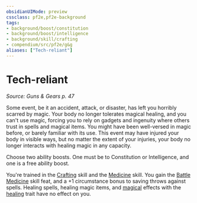 ```yaml
---
obsidianUIMode: preview
cssclass: pf2e,pf2e-background
tags:
- background/boost/constitution
- background/boost/intelligence
- background/skill/crafting
- compendium/src/pf2e/g&g
aliases: ["Tech-reliant"]
---
```

# Tech-reliant
*Source: Guns & Gears p. 47*  

Some event, be it an accident, attack, or disaster, has left you horribly scarred by magic. Your body no longer tolerates magical healing, and you can't use magic, forcing you to rely on gadgets and ingenuity where others trust in spells and magical items. You might have been well-versed in magic before, or barely familiar with its use. This event may have injured your body in visible ways, but no matter the extent of your injuries, your body no longer interacts with healing magic in any capacity.

Choose two ability boosts. One must be to Constitution or Intelligence, and one is a free ability boost.

You're trained in the [Crafting](skills.md#Crafting) skill and the [Medicine](skills.md#Medicine) skill. You gain the [Battle Medicine](battle-medicine.md) skill feat, and a +1 circumstance bonus to saving throws against spells. Healing spells, healing magic items, and [magical](magical.md "Magical Item Trait") effects with the [healing](healing.md "Healing Effect Trait") trait have no effect on you.